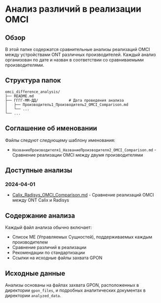# Анализ различий в реализации OMCI

## Обзор
В этой папке содержатся сравнительные анализы реализаций OMCI между устройствами ONT различных производителей. Каждый анализ организован по дате и назван в соответствии со сравниваемыми производителями.

## Структура папок
```
omci_difference_analysis/
├── README.md
├── ГГГГ-ММ-ДД/              # Дата проведения анализа
│   ├── Производитель1_Производитель2_OMCI_Comparison.md
│   └── ...
└── ...
```

## Соглашение об именовании
Файлы следуют следующему шаблону именования:
- `НазваниеПроизводителя1_НазваниеПроизводителя2_OMCI_Comparison.md` - Сравнение реализации OMCI между двумя производителями

## Доступные анализы

### 2024-04-01
- [Calix_Radisys_OMCI_Comparison.md](./2024-04-01/Calix_Radisys_OMCI_Comparison.md) - Сравнение реализаций OMCI между ONT Calix и Radisys

## Содержание анализа
Каждый файл анализа обычно включает:
- Список ME (Управляемых Сущностей), поддерживаемых каждым производителем
- Сравнение различий в реализации
- Рекомендации по стандартизации
- Ссылки на исходные файлы захвата GPON

## Исходные данные
Анализы основаны на файлах захвата GPON, расположенных в директории `gpon_files`, и подробных аналитических документах в директории `analyzed_data`. 